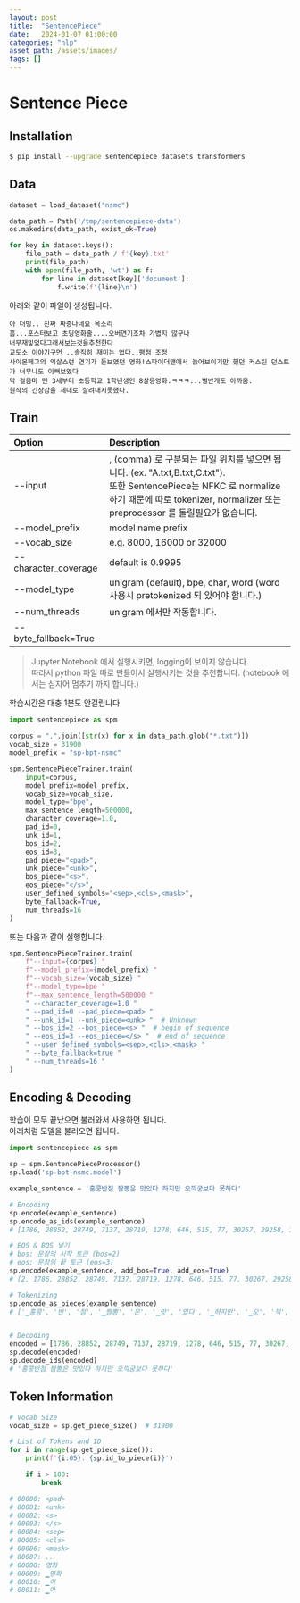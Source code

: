 ```yaml
---
layout: post
title:  "SentencePiece"
date:   2024-01-07 01:00:00
categories: "nlp"
asset_path: /assets/images/
tags: []
---
```


# Sentence Piece 

## Installation

```bash
$ pip install --upgrade sentencepiece datasets transformers

```

## Data


```python
dataset = load_dataset("nsmc")

data_path = Path('/tmp/sentencepiece-data')
os.makedirs(data_path, exist_ok=True)

for key in dataset.keys():
    file_path = data_path / f'{key}.txt'
    print(file_path)
    with open(file_path, 'wt') as f:
        for line in dataset[key]['document']:
            f.write(f'{line}\n')
```

아래와 같이 파일이 생성됩니다. 

```text
아 더빙.. 진짜 짜증나네요 목소리
흠...포스터보고 초딩영화줄....오버연기조차 가볍지 않구나
너무재밓었다그래서보는것을추천한다
교도소 이야기구먼 ..솔직히 재미는 없다..평점 조정
사이몬페그의 익살스런 연기가 돋보였던 영화!스파이더맨에서 늙어보이기만 했던 커스틴 던스트가 너무나도 이뻐보였다
막 걸음마 뗀 3세부터 초등학교 1학년생인 8살용영화.ㅋㅋㅋ...별반개도 아까움.
원작의 긴장감을 제대로 살려내지못했다.
```


## Train

| Option               | Description                                                                                                                                                      |
|:---------------------|:-----------------------------------------------------------------------------------------------------------------------------------------------------------------|
| --input              | , (comma) 로 구분되는 파일 위치를 넣으면 됩니다. (ex. "A.txt,B.txt,C.txt"). <br>또한 SentencePiece는 NFKC 로 normalize 하기 때문에 따로 tokenizer, normalizer 또는 preprocessor 를 돌릴필요가 없습니다. |
| --model_prefix       | model name prefix                                                                                                                                                |
| --vocab_size         | e.g. 8000, 16000 or 32000                                                                                                                                        |
| --character_coverage | default is 0.9995                                                                                                                                                |
| --model_type         | unigram (default), bpe, char, word (word 사용시 pretokenized 되 있어야 합니다.)                                                                                            |
| --num_threads        | unigram 에서만 작동합니다.                                                                                                                                               |
| --byte_fallback=True | 

> Jupyter Notebook 에서 실행시키면, logging이 보이지 않습니다. <br> 
> 따라서 python 파일 따로 만들어서 실행시키는 것을 추천합니다. (notebook 에서는 심지어 멈추기 까지 합니다.)

학습시간은 대충 1분도 안걸립니다.

```python
import sentencepiece as spm

corpus = ",".join([str(x) for x in data_path.glob("*.txt")])
vocab_size = 31900
model_prefix = "sp-bpt-nsmc"

spm.SentencePieceTrainer.train(
    input=corpus,
    model_prefix=model_prefix,
    vocab_size=vocab_size,
    model_type="bpe",
    max_sentence_length=500000,
    character_coverage=1.0,
    pad_id=0,
    unk_id=1,
    bos_id=2,
    eos_id=3,
    pad_piece="<pad>",
    unk_piece="<unk>",
    bos_piece="<s>",
    eos_piece="</s>",
    user_defined_symbols="<sep>,<cls>,<mask>",
    byte_fallback=True,
    num_threads=16
)
```

또는 다음과 같이 실행합니다. 

```python
spm.SentencePieceTrainer.train(
    f"--input={corpus} "
    f"--model_prefix={model_prefix} "
    f"--vocab_size={vocab_size} "
    f"--model_type=bpe "
    f"--max_sentence_length=500000 "
    " --character_coverage=1.0 "
    " --pad_id=0 --pad_piece=<pad> "
    " --unk_id=1 --unk_piece=<unk> "  # Unknown
    " --bos_id=2 --bos_piece=<s> "  # begin of sequence
    " --eos_id=3 --eos_piece=</s> "  # end of sequence
    " --user_defined_symbols=<sep>,<cls>,<mask> "
    " --byte_fallback=true "
    " --num_threads=16 "
)
```


## Encoding & Decoding 

학습이 모두 끝났으면 불러와서 사용하면 됩니다. <br>
아래처럼 모델을 불러오면 됩니다.

```python
import sentencepiece as spm

sp = spm.SentencePieceProcessor()
sp.load('sp-bpt-nsmc.model')
```

```python
example_sentence = '홍콩반점 짬뽕은 맛있다 하지만 오끽궁보다 못하다'

# Encoding
sp.encode(example_sentence)
sp.encode_as_ids(example_sentence)
# [1786, 28852, 28749, 7137, 28719, 1278, 646, 515, 77, 30267, 29258, 114, 4830]

# EOS & BOS 넣기
# bos: 문장의 시작 토큰 (bos=2)
# eos: 문장의 끝 토근 (eos=3)
sp.encode(example_sentence, add_bos=True, add_eos=True)
# [2, 1786, 28852, 28749, 7137, 28719, 1278, 646, 515, 77, 30267, 29258, 114, 4830, 3]

# Tokenizing
sp.encode_as_pieces(example_sentence)
# ['▁홍콩', '반', '점', '▁짬뽕', '은', '▁맛', '있다', '▁하지만', '▁오', '끽', '꾝', '보다는', '▁못하다']


# Decoding
encoded = [1786, 28852, 28749, 7137, 28719, 1278, 646, 515, 77, 30267, 29258, 114, 4830]
sp.decode(encoded)
sp.decode_ids(encoded)
# '홍콩반점 짬뽕은 맛있다 하지만 오끽궁보다 못하다'


```

## Token Information

```python
# Vocab Size
vocab_size = sp.get_piece_size()  # 31900

# List of Tokens and ID
for i in range(sp.get_piece_size()):
    print(f'{i:05}: {sp.id_to_piece(i)}')

    if i > 100:
        break

# 00000: <pad>
# 00001: <unk>
# 00002: <s>
# 00003: </s>
# 00004: <sep>
# 00005: <cls>
# 00006: <mask>
# 00007: ..
# 00008: 영화
# 00009: ▁영화
# 00010: ▁이
# 00011: ▁아
```
